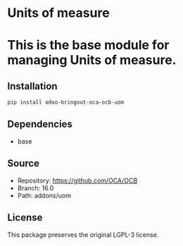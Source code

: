 # Units of measure


This is the base module for managing Units of measure.
========================================================================
    

## Installation

```bash
pip install odoo-bringout-oca-ocb-uom
```

## Dependencies

- base

## Source

- Repository: https://github.com/OCA/OCB
- Branch: 16.0
- Path: addons/uom

## License

This package preserves the original LGPL-3 license.
